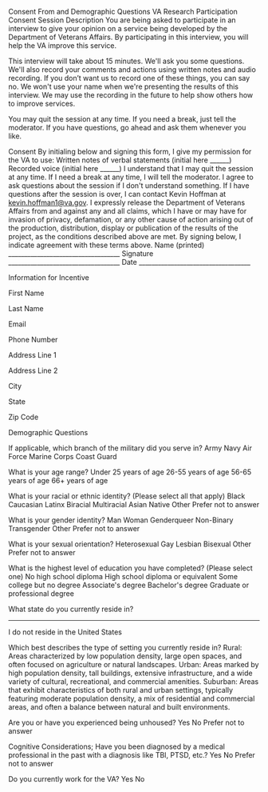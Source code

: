 Consent From and Demographic Questions
VA Research Participation Consent 
Session Description
You are being asked to participate in an interview to give your opinion on a service being developed by the Department of Veterans Affairs. By participating in this interview, you will help the VA improve this service.

This interview will take about 15 minutes. We'll ask you some questions. We'll also record your comments and actions using written notes and audio recording. If you don’t want us to record one of these things, you can say no. We won't use your name when we're presenting the results of this interview. We may use the recording in the future to help show others how to improve services.

You may quit the session at any time. If you need a break, just tell the moderator. If you have questions, go ahead and ask them whenever you like. 

Consent
By initialing below and signing this form, I give my permission for the VA to use:
Written notes of verbal statements (initial here ______) 
Recorded voice (initial here ______)
I understand that I may quit the session at any time. If I need a break at any time, I will tell the moderator. I agree to ask questions about the session if I don't understand something. If I have questions after the session is over, I can contact Kevin Hoffman at kevin.hoffman1@va.gov.
I expressly release the Department of Veterans Affairs from and against any and all claims, which I have or may have for invasion of privacy, defamation, or any other cause of action arising out of the production, distribution, display or publication of the results of the project, as the conditions described above are met. 
By signing below, I indicate agreement with these terms above.
Name (printed)	___________________________________
Signature		___________________________________
Date			___________________________________


Information for Incentive

First Name


Last Name


Email


Phone Number


Address Line 1


Address Line 2


City


State


Zip Code




Demographic Questions

If applicable, which branch of the military did you serve in?
Army
Navy
Air Force
Marine Corps
Coast Guard

What is your age range?
Under 25 years of age 
26-55 years of age
56-65 years of age
66+ years of age

What is your racial or ethnic identity? (Please select all that apply)
Black
Caucasian
Latinx
Biracial
Multiracial
Asian
Native
Other
Prefer not to answer

What is your gender identity?
Man
Woman
Genderqueer
Non-Binary
Transgender
Other
Prefer not to answer

What is your sexual orientation?
Heterosexual
Gay
Lesbian
Bisexual
Other
Prefer not to answer

What is the highest level of education you have completed? (Please select one)
No high school diploma
High school diploma or equivalent
Some college but no degree
Associate's degree
Bachelor's degree
Graduate or professional degree

What state do you currently reside in?
_______________
I do not reside in the United States

Which best describes the type of setting you currently reside in?
Rural: Areas characterized by low population density, large open spaces, and often focused on agriculture or natural landscapes.
Urban: Areas marked by high population density, tall buildings, extensive infrastructure, and a wide variety of cultural, recreational, and commercial amenities.
Suburban: Areas that exhibit characteristics of both rural and urban settings, typically featuring moderate population density, a mix of residential and commercial areas, and often a balance between natural and built environments.

Are you or have you experienced being unhoused?
Yes
No
Prefer not to answer

Cognitive Considerations; Have you been diagnosed by a medical professional in the past with a diagnosis like TBI, PTSD, etc.?
Yes 
No
Prefer not to answer

Do you currently work for the VA?
Yes 
No
